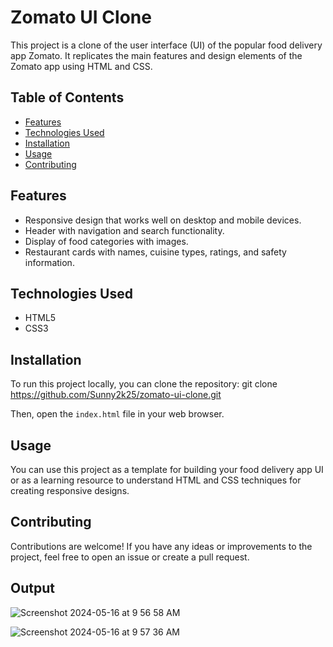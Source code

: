 # Zomato UI Clone

This project is a clone of the user interface (UI) of the popular food delivery app Zomato. It replicates the main features and design elements of the Zomato app using HTML and CSS.

## Table of Contents

- [Features](#features)
- [Technologies Used](#technologies-used)
- [Installation](#installation)
- [Usage](#usage)
- [Contributing](#contributing)

## Features

- Responsive design that works well on desktop and mobile devices.
- Header with navigation and search functionality.
- Display of food categories with images.
- Restaurant cards with names, cuisine types, ratings, and safety information.

## Technologies Used

- HTML5
- CSS3

## Installation

To run this project locally, you can clone the repository:
git clone https://github.com/Sunny2k25/zomato-ui-clone.git


Then, open the `index.html` file in your web browser.

## Usage

You can use this project as a template for building your food delivery app UI or as a learning resource to understand HTML and CSS techniques for creating responsive designs.

## Contributing

Contributions are welcome! If you have any ideas or improvements to the project, feel free to open an issue or create a pull request.


## Output


![Screenshot 2024-05-16 at 9 56 58 AM](https://github.com/Sunny2k25/Zomato-Clone/assets/117598761/5eeb077c-db2d-41f8-9a4b-1c72825753a0)

![Screenshot 2024-05-16 at 9 57 36 AM](https://github.com/Sunny2k25/Zomato-Clone/assets/117598761/a10c0749-aea1-4142-b280-d8ac05bd0671)
